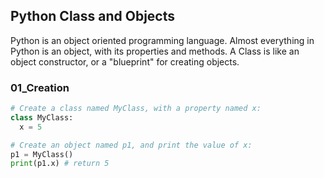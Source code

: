 ## Python Class and Objects
Python is an object oriented programming language. Almost everything in Python is an object, with its properties and methods. A Class is like an object constructor, or a "blueprint" for creating objects.

### 01_Creation
```python
# Create a class named MyClass, with a property named x:
class MyClass:
  x = 5

# Create an object named p1, and print the value of x:
p1 = MyClass()
print(p1.x) # return 5
```
